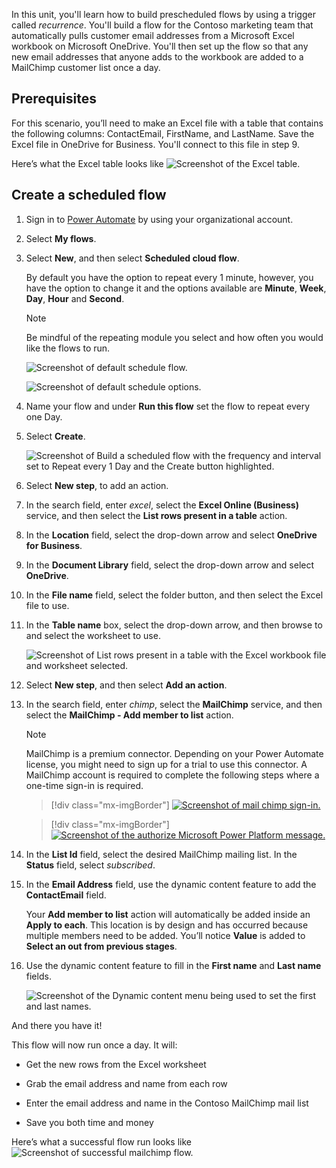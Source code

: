 In this unit, you'll learn how to build prescheduled flows by using a trigger called *recurrence*. You'll build a flow for the Contoso marketing team that automatically pulls customer email addresses from a Microsoft Excel workbook on Microsoft OneDrive. You'll then set up the flow so that any new email addresses that anyone adds to the workbook are added to a MailChimp customer list once a day.

## Prerequisites

For this scenario, you’ll need to make an Excel file with a table that contains the following columns: ContactEmail, FirstName, and LastName. Save the Excel file in OneDrive for Business. You'll connect to this file in step 9.

Here’s what the Excel table looks like
    ![Screenshot of the Excel table.](../media/excel-table-mailchimp.png)

## Create a scheduled flow

1. Sign in to [Power Automate](https://ms.flow.microsoft.com) by using your organizational account.

1. Select **My flows**.

1. Select **New**, and then select **Scheduled cloud flow**.

    By default you have the option to repeat every 1 minute, however, you have the option to change it and the options available are **Minute**, **Week**, **Day**, **Hour** and **Second**.

    > [!NOTE]
    > Be mindful of the repeating module you select and how often you would like the flows to run.
  
      ![Screenshot of default schedule flow.](../media/default-schedule-flow.png)

      ![Screenshot of default schedule options.](../media/schedule-options.png)

1. Name your flow and under **Run this flow** set the flow to repeat every one Day.

1. Select **Create**.

    ![Screenshot of Build a scheduled flow with the frequency and interval set to Repeat every 1 Day and the Create button highlighted.](../media/frequency-interval.png)

1. Select **New step**, to add an action.

1. In the search field, enter *excel*, select the **Excel Online (Business)** service, and then select the **List rows present in a table** action.

1. In the **Location** field, select the drop-down arrow and select **OneDrive for Business**.

1. In the **Document Library** field, select the drop-down arrow and select **OneDrive**.

1. In the **File name** field, select the folder button, and then select the Excel file to use.

1. In the **Table name** box, select the drop-down arrow, and then browse to and select the worksheet to use.

    ![Screenshot of List rows present in a table with the Excel workbook file and worksheet selected.](../media/select-excel.png)

1. Select **New step**, and then select **Add an action**.

1. In the search field, enter *chimp*, select the **MailChimp** service, and then select the **MailChimp - Add member to list** action.

    > [!NOTE]
    > MailChimp is a premium connector. Depending on your Power Automate license, you might need to sign up for a trial to use this connector. A MailChimp account is required to complete the following steps where a one-time sign-in is required.

    > [!div class="mx-imgBorder"]
    > [![Screenshot of mail chimp sign-in.](../media/mailchimp-sign-in.png)](../media/mailchimp-sign-in.png#lightbox)

    > [!div class="mx-imgBorder"]
    > [![Screenshot of the authorize Microsoft Power Platform message.](../media/mailchimp-sign-in-2.png)](../media/mailchimp-sign-in-2.png#lightbox)

1. In the **List Id** field, select the desired MailChimp mailing list. In the **Status** field, select *subscribed*.

1. In the **Email Address** field, use the dynamic content feature to add the **ContactEmail** field.

     Your **Add member to list** action will automatically be added inside an **Apply to each**. This location is by design and has occurred because multiple members need to be added. You’ll notice **Value** is added to **Select an out from previous stages**.

1. Use the dynamic content feature to fill in the **First name** and **Last name** fields.

    ![Screenshot of the Dynamic content menu being used to set the first and last names.](../media/mailchimp-names.png)

And there you have it!

This flow will now run once a day. It will:

- Get the new rows from the Excel worksheet

- Grab the email address and name from each row

- Enter the email address and name in the Contoso MailChimp mail list

- Save you both time and money

Here’s what a successful flow run looks like
    ![Screenshot of successful mailchimp flow.](../media/mailchimp-flow-completed.png)
